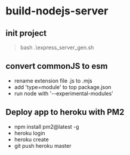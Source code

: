 # build-nodejs-server

## init project

> bash .\express_server_gen.sh

## convert commonJS to esm

- rename extension file .js to .mjs
- add 'type=module' to top package.json
- run node with '--experimental-modules'

## Deploy app to heroku with PM2

- npm install pm2@latest -g
- heroku login
- heroku create
- git push heroku master

